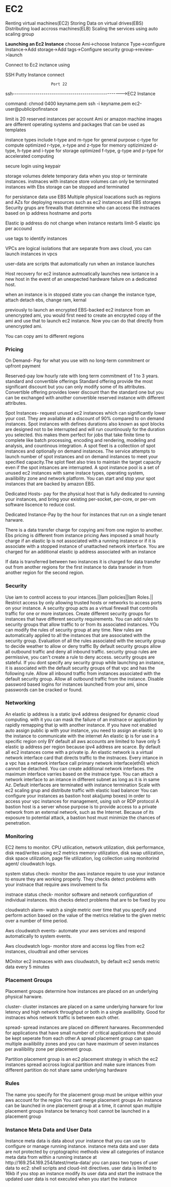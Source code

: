 <h1>EC2</h1>

Renting virtual machines(EC2)
Storing Data on virtual drives(EBS)
Distributing load accross machines(ELB)
Scaling the services using auto scaling group

<b>Launching an Ec2 Instance</b>
choose Ami->choose Instance Type->configure Instance->Add storage->Add tags->Configure security group->review->launch

Connect to Ec2 inctance using

SSH
Putty
Instance connect

                        Port 22

ssh----------------------------------------------------->EC2 Instance

command:
chmod 0400 keyname.pem
ssh -i keyname.pem ec2-user@publicipofinstance

limit is 20 reserved instances per account
Ami or amazon machine images are different operating systems and packages that can be used as templates

instance types include
t-type and m-type for general purpose
c-type for compute optimized
r-type, x-type and z-type for memory optizimized
d-type, h-type and i-type for storage optimized
f-type, g-type and p-type for accelerated computing

secure login using keypair

storage volumes delete temporary data when you stop or terminate instances.
instnaces with instance store volumes can only be terminated
instances with Ebs storage can be stopped and terminated

for persistance data use EBS
Multiple physical loacations such as regions and AZs for deploying resources such as ec2 instances and EBS storages
Security grups are firewalls that determine who can access the instnaces based on ip address hostname and ports

Elastic ip address do not change when instance restarts
limit-5 elastic ips per accound

use tags to identify instances

VPCs are logical isolations that are separate from aws cloud, you can launch instances in vpcs

user-data are scripts that automatically run when an instance launches

Host recovery for ec2 instance autmoatically launches new isntance in a new host in the event of an unexpected hardware failure on a dedicated host.

when an instance is in stopped state you can change the instance type, attach detach ebs, change ram, kernal

previously to launch an encrypted EBS-backed ec2 instance from an unencrypted ami, you would first need to create an encrpyted copy of the ami and use that to launch ec2 instance. Now you can do that directly from unencrypted ami.

You can copy ami to different regions

<h3>Pricing</h3>

On Demand- Pay for what you use with no long-term commitment or upfront payment

Reserved-pay low hourly rate with long term commitment of 1 to 3 years. standard and convertible offerings
Standard offering provide the most significant discount but you can only modify some of its attributes.
Convertible offering provides lower discount than the standard one but you can be exchanged with another convertible reserved instance with different attributes.

Spot Instances- request unused ec2 instances which can significantly lower your cost. They are available at a discount of 90% compared to on demand instances.
Spot instances with defines durations also known as spot blocks are designed not to be interrupted and will run countinously for the duration you selected. this makes them perfect for jobs that take finite time to complete like batch processing, encoding and rendering, modeling and analysis, and countinous integration.
A spot fleet is a collectiion of spot instances and optionally on demand instances. The service attempts to launch number of spot instances and on demand instances to meet your specified capacity.The splot fleet also tries to maintain the target capacity even if the spot intsances are interrupted.
A spot instance pool is a set of unused ec2 instances with same instace types, operating system, availibility zone and network platform.
You can start and stop your spot instances that are backed by amazon EBS.

Dedicated Hosts- pay for the physical host that is fully dedicated to running your instances, and bring your existing per-socket, per-core, or per-vm software liscence to reduce cost.

Dedicated Instance-Pay by the hour for instances that run on a single tenant harware.

There is a data transfer charge for copying ami from one region to another.
Ebs pricing is different from instance pricing
Aws imposed a small hourly charge if an elastic Ip is not associated with a running instance or if it is associate with a stopped instance of unattached network interface.
You are charged for an additional elastic ip address associated with an instance

If data is transferred between two instances it is charged for data transfer out from another regions for the first instance to data transder in from another region for the second region.

<h3>Security</h3>

Use iam to controll access to your intances.||Iam policies||Iam Roles.||
Restrict access by only allowing trusted hosts or networks to access ports on your instance.
A security group acts as a virtual firewall that controlls traffic for one or more instances.
Create different security groups for instances that have different security requirements.
You can add rules to security groups that allow traffic to or from its associated instances.
YOu can modify the rules of security group at any time.
New rules are automatically applied to all the instances that are associated with the security group.
Evaluation of all the rules associated with the security group to decide weather to allow or deny traffic
By default security groups allow all outbound traffic and deny all inbound traffic.
security group rules are permissive, you can't create a rule to deny access.
security groups are stateful.
If you dont specify any security group while launching an instance, it is associated with the default security groups of that vpc and has the following rule.
Allow all inbound traffic from instances associated with the default security group.
Allow all outbound traffic from the instance.
Disable password based logins for instances launched from your ami, since passwords can be cracked or found.

<h3>Networking</h3>
An elastic ip address is a static ipv4 address designed for dynamic cloud computing. with it you can mask the failure of an instnace or application by rapidly remapping that ip with another instance.
If you have not enabled auto assign public ip with your instance, you need to assign an elastic ip to the instance to communicate with the internet
An elastic ip is for use in a specific region only
BY default all aws accounts are limited to have only 5 elastic ip address per region because ipv4 address are scarce.
By default all ec2 instances come with a private ip.
An elastic network is a virtual network interface card that directs traffic to the instnaces.
Every intance in a vpc has a network interface call primary network interface(eth0) which cannot be detached.
You can create additional network interfaces. the maximum interface varries based on the instnace type.
You can attach a network interface to an intance in different subnet as long as it is in same Az.
Default interfaces are terminated with instance termination
Scale with ec2 scaling grup and distribute traffic with elastic load balancer
You can configure your instances as bastion host aka(jump boxes) in order to access your vpc instances for management, using ssh or RDP protocol
A bastion host is a server whose purpose is to provide access to a private network from an external network, such as the Internet. Because of its exposure to potential attack, a bastion host must minimize the chances of penetration.

<h3>Monitoring</h3>
EC2 items to monitor.
CPU utilication, network utilization, disk performance, disk read/writes using ec2 metrics
memory utilization, disk swap utilization, disk space utilization, page file utilization, log collection using monitorind agent/ cloudwatch logs.

system status check- monitor the aws instance require to use your instance to ensure they are working properly. They checks detect problems with your instnace that require aws involvement to fix

instnace status check- monitor software and network configuration of individual instances. this checks detect problems that are to be fixed by you

cloudwatch alarm- watch a single metric over time that you specify and perform action based on the value of the metrics relative to the given metric over a number of time period.

Aws cloudwatch events- automate your aws services and respond automatically to system events.

Aws cloudwatch logs- monitor store and access log files from ec2 instances, cloudtrail and other services

MOnitor ec2 instnaces with aws cloudwatch, by default ec2 sends metric data every 5 minutes

<h3>Placement Groups</h3>
Placement groups determine how instances are placed on an underlying physical harware.

cluster- cluster instances are placed on a same underlying harware for low letency and high network throughput or both in a single availibility. Good for instnaces whos network traffic is between each other.

spread- spread instances are placed on different harwares. Recommended for applications that have small number of critical applications that should be kept seperate from each other.A spread placement group can span multiple availibility zones and you can have maximum of seven instances per availibility zone per placement group.

Partition placement group is an ec2 placement strategy in which the ec2 instances spread accross logical partition and make sure intances from different partition do not share same underlying hardware

<h3>Rules</h3>
The name you specify for the placement group must be unique within your aws account for the region
You cant merge placement groups 
An instance can be launched in one placement group at a time, it cannot span multiple placement groups
Instance be tenancy host cannot be launched in a placement group

<h3>Instance Meta Data and User Data</h3>
Instance meta data is data about your instance that you can use to configure or manage running instance.
instance meta data and user data are not protected by cryptographic methods
view all categories of instance meta data from within a running instance at http://169.254.169.254/latest/meta-data/
you can pass two types of user data to ec2: shell scripts and cloud-init directives.
user data is limited to 16kb
if you stop an instance modify its user data and start the instnace the updated user data is not executed when you start the instance
